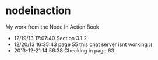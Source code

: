 nodeinaction
============

My work from the Node In Action Book

- 12/19/13 17:07:40 Section 3.1.2
- 12/20/13 16:35:43 page 55  this chat server isnt working :(
- 2013-12-21 14:56:38 Checking in page 63